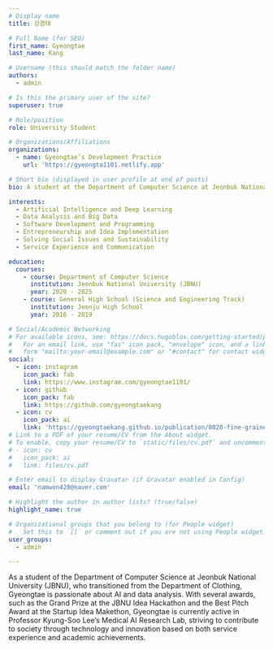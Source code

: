 ```yaml
---
# Display name
title: 강경태

# Full Name (for SEO)
first_name: Gyeongtae
last_name: Kang

# Username (this should match the folder name)
authors:
  - admin

# Is this the primary user of the site?
superuser: true

# Role/position
role: University Student

# Organizations/Affiliations
organizations:
  - name: Gyeongtae’s Development Practice
    url: 'https://gyeongta1101.netlify.app'

# Short bio (displayed in user profile at end of posts)
bio: A student at the Department of Computer Science at Jeonbuk National University (JBNU), who transferred from the Department of Clothing to pursue a passion for AI and data analysis. Gyeongtae has won various awards, including the Grand Prize at the JBNU Idea Hackathon and the Best Pitch Award at the Startup Idea Makethon. Currently active in Professor Kyung-Soo Lee's Medical AI Research Lab, Gyeongtae aims to contribute to society through technology and innovation based on service experience and academic achievements. (admin)

interests:
  - Artificial Intelligence and Deep Learning
  - Data Analysis and Big Data
  - Software Development and Programming
  - Entrepreneurship and Idea Implementation
  - Solving Social Issues and Sustainability
  - Service Experience and Communication

education:
  courses:
    - course: Department of Computer Science
      institution: Jeonbuk National University (JBNU)
      year: 2020 - 2025
    - course: General High School (Science and Engineering Track)
      institution: Jeonju High School
      year: 2016 - 2019

# Social/Academic Networking
# For available icons, see: https://docs.hugoblox.com/getting-started/page-builder/#icons
#   For an email link, use "fas" icon pack, "envelope" icon, and a link in the
#   form "mailto:your-email@example.com" or "#contact" for contact widget.
social:
  - icon: instagram
    icon_pack: fab
    link: https://www.instagram.com/gyeongtae1101/
  - icon: github
    icon_pack: fab
    link: https://github.com/gyeongtaekang
  - icon: cv
    icon_pack: ai
    link: 'https://gyeongtaekang.github.io/publication/0020-fine-grained-binary-object-segmentation-in-remote-sensing-imagery-via-path-selective-test-time-adaptation/자기소개.pdf'
# Link to a PDF of your resume/CV from the About widget.
# To enable, copy your resume/CV to `static/files/cv.pdf` and uncomment the lines below.
# - icon: cv
#   icon_pack: ai
#   link: files/cv.pdf

# Enter email to display Gravatar (if Gravatar enabled in Config)
email: 'namwon420@naver.com'

# Highlight the author in author lists? (true/false)
highlight_name: true

# Organizational groups that you belong to (for People widget)
#   Set this to `[]` or comment out if you are not using People widget.
user_groups:
  - admin

---
```


As a student of the Department of Computer Science at Jeonbuk National University (JBNU), who transitioned from the Department of Clothing, Gyeongtae is passionate about AI and data analysis. With several awards, such as the Grand Prize at the JBNU Idea Hackathon and the Best Pitch Award at the Startup Idea Makethon, Gyeongtae is currently active in Professor Kyung-Soo Lee’s Medical AI Research Lab, striving to contribute to society through technology and innovation based on both service experience and academic achievements.
